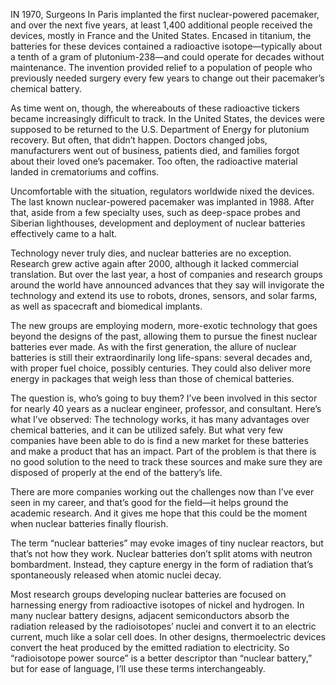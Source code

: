 IN 1970, Surgeons In Paris implanted the first nuclear-powered pacemaker, and over the next five years, at least 1,400 additional people received the devices, mostly in France and the United States. Encased in titanium, the batteries for these devices contained a radioactive isotope—typically about a tenth of a gram of plutonium-238—and could operate for decades without maintenance. The invention provided relief to a population of people who previously needed surgery every few years to change out their pacemaker’s chemical battery.

As time went on, though, the whereabouts of these radioactive tickers became increasingly difficult to track. In the United States, the devices were supposed to be returned to the U.S. Department of Energy for plutonium recovery. But often, that didn’t happen. Doctors changed jobs, manufacturers went out of business, patients died, and families forgot about their loved one’s pacemaker. Too often, the radioactive material landed in crematoriums and coffins.

Uncomfortable with the situation, regulators worldwide nixed the devices. The last known nuclear-powered pacemaker was implanted in 1988. After that, aside from a few specialty uses, such as deep-space probes and Siberian lighthouses, development and deployment of nuclear batteries effectively came to a halt.

Technology never truly dies, and nuclear batteries are no exception. Research grew active again after 2000, although it lacked commercial translation. But over the last year, a host of companies and research groups around the world have announced advances that they say will invigorate the technology and extend its use to robots, drones, sensors, and solar farms, as well as spacecraft and biomedical implants.

The new groups are employing modern, more-exotic technology that goes beyond the designs of the past, allowing them to pursue the finest nuclear batteries ever made. As with the first generation, the allure of nuclear batteries is still their extraordinarily long life-spans: several decades and, with proper fuel choice, possibly centuries. They could also deliver more energy in packages that weigh less than those of chemical batteries.

The question is, who’s going to buy them? I’ve been involved in this sector for nearly 40 years as a nuclear engineer, professor, and consultant. Here’s what I’ve observed: The technology works, it has many advantages over chemical batteries, and it can be utilized safely. But what very few companies have been able to do is find a new market for these batteries and make a product that has an impact. Part of the problem is that there is no good solution to the need to track these sources and make sure they are disposed of properly at the end of the battery’s life.

There are more companies working out the challenges now than I’ve ever seen in my career, and that’s good for the field—it helps ground the academic research. And it gives me hope that this could be the moment when nuclear batteries finally flourish.


The term “nuclear batteries” may evoke images of tiny nuclear reactors, but that’s not how they work. Nuclear batteries don’t split atoms with neutron bombardment. Instead, they capture energy in the form of radiation that’s spontaneously released when atomic nuclei decay.

Most research groups developing nuclear batteries are focused on harnessing energy from radioactive isotopes of nickel and hydrogen. In many nuclear battery designs, adjacent semiconductors absorb the radiation released by the radioisotopes’ nuclei and convert it to an electric current, much like a solar cell does. In other designs, thermoelectric devices convert the heat produced by the emitted radiation to electricity. So “radioisotope power source” is a better descriptor than “nuclear battery,” but for ease of language, I’ll use these terms interchangeably.



